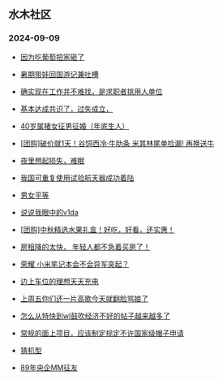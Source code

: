 ## 水木社区 
### 2024-09-09

+ [因为吃葡萄把家砸了](https://www.newsmth.net/nForum/article/FamilyLife/1766844313)

+ [暑期带娃回国游记兼吐槽](https://www.newsmth.net/nForum/article/Travel/1010409)

+ [确实现在工作并不难找，是求职者挑用人单位](https://www.newsmth.net/nForum/article/WorkingLife/156325)

+ [基本达成共识了，过失成立，](https://www.newsmth.net/nForum/article/AutoWorld/1944906989)

+ [40岁属猪女征男征婚（年底生人）](https://www.newsmth.net/nForum/article/PieLove/2894396)

+ [[团购]破价就1天！谷饲西冷·牛肋条 米其林尾单捡漏! 再换送牛](https://www.newsmth.net/nForum/article/ADAgent_TG/1325508)

+ [夜里想起损失，难眠](https://www.newsmth.net/nForum/article/OurEstate/3078812)

+ [我国可重复使用试验航天器成功着陆](https://www.newsmth.net/nForum/article/Aero/464194)

+ [男女平等](https://www.newsmth.net/nForum/article/Divorce/2095480)

+ [说说我眼中的v1da](https://www.newsmth.net/nForum/article/LeslieCheung/186313)

+ [[团购]中秋精选水果礼盒！好吃，好看，还实惠！](https://www.newsmth.net/nForum/article/ADAgent_TG/1325559)

+ [房租降的太快， 年轻人都不急着买房了！](https://www.newsmth.net/nForum/article/OurEstate/3079316)

+ [荣耀 小米笔记本会不会异军突起？](https://www.newsmth.net/nForum/article/CompMarket/544327633)

+ [边上车位的理想天天充电](https://www.newsmth.net/nForum/article/GreenAuto/1665215)

+ [上周五你们还一片高歌今天就翻脸骂娘了](https://www.newsmth.net/nForum/article/Stock/10919894)

+ [怎么从特快到wl鼓吹经济不好的帖子越来越多了](https://www.newsmth.net/nForum/article/WorkingLife/157212)

+ [常规的面上项目，应该制定规定不许国家级帽子申请](https://www.newsmth.net/nForum/article/QingJiao/887361)

+ [猜机型](https://www.newsmth.net/nForum/article/Aero/464442)

+ [89年央企MM征友](https://www.newsmth.net/nForum/article/PieLove/2894701)

